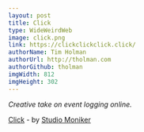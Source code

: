 ```yaml
---
layout: post
title: Click
type: WideWeirdWeb
image: click.png
link: https://clickclickclick.click/
authorName: Tim Holman
authorUrl: http://tholman.com
authorGithub: tholman
imgWidth: 812
imgHeight: 302
---
```


_Creative take on event logging online._

[Click](https://clickclickclick.click/) - by [Studio Moniker](https://studiomoniker.com/)
